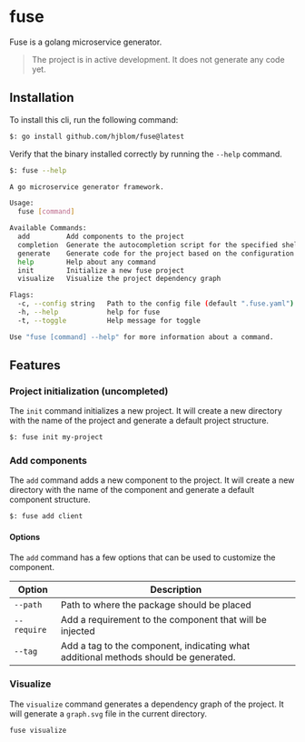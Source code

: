 # fuse
Fuse is a golang microservice generator.

> The project is in active development. It does not generate any code yet.


## Installation

To install this cli, run the following command:

```bash
$: go install github.com/hjblom/fuse@latest
```

Verify that the binary installed correctly by running the `--help` command.

```bash
$: fuse --help

A go microservice generator framework.

Usage:
  fuse [command]

Available Commands:
  add         Add components to the project
  completion  Generate the autocompletion script for the specified shell
  generate    Generate code for the project based on the configuration file
  help        Help about any command
  init        Initialize a new fuse project
  visualize   Visualize the project dependency graph

Flags:
  -c, --config string   Path to the config file (default ".fuse.yaml")
  -h, --help            help for fuse
  -t, --toggle          Help message for toggle

Use "fuse [command] --help" for more information about a command.
```

## Features

### Project initialization (uncompleted)

The `init` command initializes a new project. It will create a new directory with the name of the project and generate a default project structure.

```bash
$: fuse init my-project
```

### Add components

The `add` command adds a new component to the project. It will create a new directory with the name of the component and generate a default component structure.

```bash
$: fuse add client
```

#### Options

The `add` command has a few options that can be used to customize the component.

| Option | Description |
| --- | --- |
| `--path` | Path to where the package should be placed |
| `--require` | Add a requirement to the component that will be injected |
| `--tag` | Add a tag to the component, indicating what additional methods should be generated. |

### Visualize

The `visualize` command generates a dependency graph of the project. It will generate a `graph.svg` file in the current directory.

```bash
fuse visualize
```
